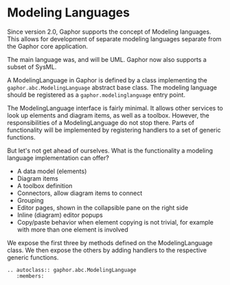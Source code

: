 # Modeling Languages

Since version 2.0, Gaphor supports the concept of Modeling languages. This
allows for development of separate modeling languages separate from the Gaphor
core application.

The main language was, and will be UML. Gaphor now also supports a subset of
SysML.

A ModelingLanguage in Gaphor is defined by a class implementing the
`gaphor.abc.ModelingLanguage` abstract base class. The modeling language should
be registered as a `gaphor.modelinglanguage` entry point.

The ModelingLanguage interface is fairly minimal. It allows other services to
look up elements and diagram items, as well as a toolbox. However, the
responsibilities of a ModelingLanguage do not stop there. Parts of
functionality will be implemented by registering handlers to a set of generic
functions.

But let's not get ahead of ourselves. What is the functionality a modeling
language implementation can offer?

* A data model (elements)
* Diagram items
* A toolbox definition
* Connectors, allow diagram items to connect
* Grouping
* Editor pages, shown in the collapsible pane on the right side
* Inline (diagram) editor popups
* Copy/paste behavior when element copying is not trivial, for example with
  more than one element is involved

We expose the first three by methods defined on the ModelingLanguage class. We
then expose the others by adding handlers to the respective generic functions.


```eval_rst
.. autoclass:: gaphor.abc.ModelingLanguage
   :members:
```
